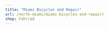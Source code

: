 ```yaml
---
title: "Miami Bicycles and Repair"
url: /north-miami/miami-bicycles-and-repair/
shop: Fahrrad
---
```

